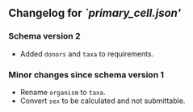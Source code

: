 ## Changelog for *`primary_cell.json'*

### Schema version 2

* Added `donors` and `taxa` to requirements.
### Minor changes since schema version 1

* Rename `organism` to `taxa`.
* Convert `sex` to be calculated and not submittable.
